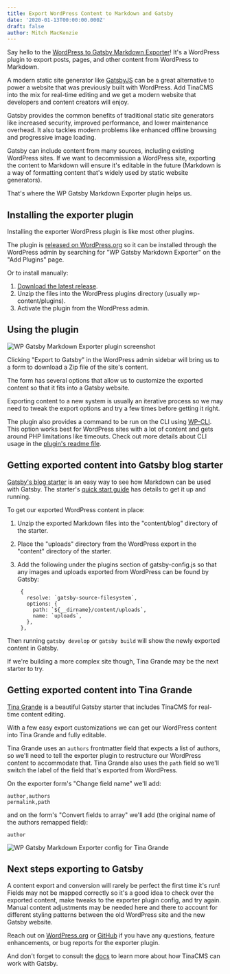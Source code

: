 ```yaml
---
title: Export WordPress Content to Markdown and Gatsby
date: '2020-01-13T00:00:00.000Z'
draft: false
author: Mitch MacKenzie
---
```

Say hello to the [WordPress to Gatsby Markdown Exporter](https://github.com/tinacms/wp-gatsby-markdown-exporter)! It's a WordPress plugin to export posts, pages, and other content from WordPress to Markdown.

A modern static site generator like [GatsbyJS](https://www.gatsbyjs.org/) can be a great alternative to power a website that was previously built with WordPress. Add TinaCMS into the mix for real-time editing and we get a modern website that developers and content creators will enjoy.

Gatsby provides the common benefits of traditional static site generators like increased security, improved performance, and lower maintenance overhead. It also tackles modern problems like enhanced offline browsing and progressive image loading.

Gatsby can include content from many sources, including existing WordPress sites. If we want to decommission a WordPress site, exporting the content to Markdown will ensure it's editable in the future (Markdown is a way of formatting content that's widely used by static website generators).

That's where the WP Gatsby Markdown Exporter plugin helps us.

## Installing the exporter plugin

Installing the exporter WordPress plugin is like most other plugins.

The plugin is [released on WordPress.org](https://wordpress.org/plugins/wp-gatsby-markdown-exporter/) so it can be installed through the WordPress admin by searching for "WP Gatsby Markdown Exporter" on the "Add Plugins" page.

Or to install manually:

1. [Download the latest release](https://github.com/tinacms/wp-gatsby-markdown-exporter/releases/latest/download/wp-gatsby-markdown-exporter.zip).
2. Unzip the files into the WordPress plugins directory (usually wp-content/plugins).
3. Activate the plugin from the WordPress admin.

## Using the plugin

![WP Gatsby Markdown Exporter plugin screenshot](/img/blog/wp-gatsby-markdown-exporter-screenshot.png)

Clicking "Export to Gatsby" in the WordPress admin sidebar will bring us to a form to download a Zip file of the site's content.

The form has several options that allow us to customize the exported content so that it fits into a Gatsby website.

Exporting content to a new system is usually an iterative process so we may need to tweak the export options and try a few times before getting it right.

The plugin also provides a command to be run on the CLI using [WP-CLI](https://wp-cli.org/). This option works best for WordPress sites with a lot of content and gets around PHP limitations like timeouts. Check out more details about CLI usage in the [plugin's readme file](https://github.com/tinacms/wp-gatsby-markdown-exporter/blob/master/README.md).

## Getting exported content into Gatsby blog starter

[Gatsby's blog starter](https://github.com/gatsbyjs/gatsby-starter-blog) is an easy way to see how Markdown can be used with Gatsby. The starter's [quick start guide](https://github.com/gatsbyjs/gatsby-starter-blog#-quick-start) has details to get it up and running.

To get our exported WordPress content in place:

1. Unzip the exported Markdown files into the "content/blog" directory of the starter.
2. Place the "uploads" directory from the WordPress export in the "content" directory of the starter.
3. Add the following under the plugins section of gatsby-config.js so that any images and uploads exported from WordPress can be found by Gatsby:

        {
          resolve: `gatsby-source-filesystem`,
          options: {
            path: `${__dirname}/content/uploads`,
            name: `uploads`,
          },
        },

Then running `gatsby develop` or `gatsby build` will show the newly exported content in Gatsby.

If we're building a more complex site though, Tina Grande may be the next starter to try. 

## Getting exported content into Tina Grande

[Tina Grande](https://github.com/tinacms/tina-starter-grande) is a beautiful Gatsby starter that includes TinaCMS for real-time content editing.

With a few easy export customizations we can get our WordPress content into Tina Grande and fully editable.

Tina Grande uses an `authors` frontmatter field that expects a list of authors, so we'll need to tell the exporter plugin to restructure our WordPress content to accommodate that. Tina Grande also uses the `path` field so we'll switch the label of the field that's exported from WordPress.

On the exporter form's "Change field name" we'll add:

    author,authors
    permalink,path

and on the form's "Convert fields to array" we'll add (the original name of the authors remapped field):

    author

![WP Gatsby Markdown Exporter config for Tina Grande](/img/blog/tina-grande-wp-export.png)

## Next steps exporting to Gatsby

A content export and conversion will rarely be perfect the first time it's run! Fields may not be mapped correctly so it's a good idea to check over the exported content, make tweaks to the exporter plugin config, and try again. Manual content adjustments may be needed here and there to account for different styling patterns between the old WordPress site and the new Gatsby website.

Reach out on [WordPress.org](https://wordpress.org/support/plugin/wp-gatsby-markdown-exporter/) or [GitHub](https://github.com/tinacms/wp-gatsby-markdown-exporter/issues) if you have any questions, feature enhancements, or bug reports for the exporter plugin.

And don't forget to consult the [docs](/docs/gatsby/quickstart) to learn more about how TinaCMS can work with Gatsby.
